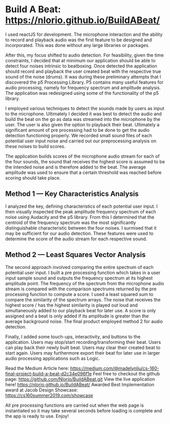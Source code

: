 # Build A Beat: https://nlorio.github.io/BuildABeat/

I used reactJS for development. The microphone interaction and the ability to record and playback audio was the first feature to be designed and incorporated. This was done without any large libraries or packages.

After this, my focus shifted to audio detection. For feasibility, given the time constraints, I decided that at minimum our application should be able to detect four noises intrinsic to beatboxing. Once detected the application should record and playback the user created beat with the respective true sound of the noise (drums). It was during these preliminary attempts that I discovered the p5 Processing Library. P5 contains many useful features for audio processing, namely for frequency spectrum and amplitude analysis.
The application was redesigned using some of the functionality of the p5 library.

I employed various techniques to detect the sounds made by users as input to the microphone. Ultimately I decided it was best to detect the audio and build the beat on the go as data was streamed into the microphone by the user. The user is also given the option to playback their beat. Ultimately a significant amount of pre processing had to be done to get the audio detection functioning properly. We recorded small sound files of each potential user input noise and carried out our preprocessing analysis on these noises to build scores.

The application builds scores of the microphone audio stream for each of the four sounds, the sound that receives the highest score is assumed to be the intended noise and is therefore added to the beat. The average amplitude was used to ensure that a certain threshold was reached before scoring should take place.

## Method 1 — Key Characteristics Analysis

I analyzed the key, defining characteristics of each potential user input. I then visually inspected the peak amplitude frequency spectrum of each noise using Audacity and the p5 library. From this I determined that the centroid of the frequency spectrum was the most significantly distinguishable characteristic between the four noises. I surmised that it may be sufficient for our audio detection. These features were used to determine the score of the audio stream for each respective sound.


## Method 2 — Least Squares Vector Analysis

The second approach involved comparing the entire spectrum of each potential user input.
I built a pre processing function which takes in a user input sample sound and outputs the frequency spectrum at its highest amplitude point. The frequency of the spectrum from the microphone audio stream is compared with the comparison spectrums returned by the pre processing function to compute a score. I used a least squared sum to compare the similarity of the spectrum arrays. The noise that receives the highest score / has the highest similarity is played out loud and simultaneously added to our playback beat for later use. A score is only assigned and a beat is only added if its amplitude is greater than the average background noise. The final product employed method 2 for audio detection.


Finally, I added some touch-ups, interactivity, and buttons to the application. Users may stop/start recording/transforming their beat. Users can play back their newly built beat. Users may clear their created beat to start again. Users may furthermore export their beat for later use in larger audio processing applications such as Logic.


Read the Medium Article here: https://medium.com/@madelynliu/cs-160-final-project-build-a-beat-d2c34e096f1e
Feel free to checkout the github page: https://github.com/Nlorio/BuildABeat.git
View the live application here! https://nlorio.github.io/BuildABeat/
Awarded Best Implementation award at Jacob Design Showcase: https://cs160summer2019.com/showcase

All pre processing functions are carried out when the web page is instantiated so it may take several seconds before loading is complete and the app is ready to use. Enjoy!
